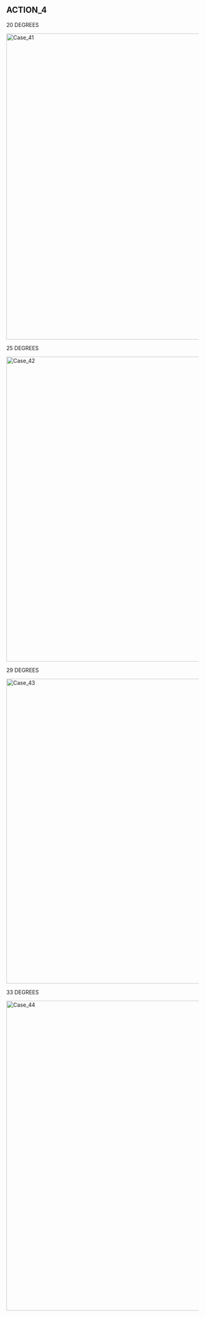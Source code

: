 ## ACTION_4

20 DEGREES

<img width="800" alt="Case_41" src="https://user-images.githubusercontent.com/102661424/164887504-2fe23fda-e13b-487d-b26c-b2eff0d774fc.png">

25 DEGREES

<img width="797" alt="Case_42" src="https://user-images.githubusercontent.com/102661424/164887511-5d75521d-7977-4329-90df-e8e4d73da581.png">

29 DEGREES

<img width="797" alt="Case_43" src="https://user-images.githubusercontent.com/102661424/164887515-c660bcac-791e-431f-8e61-71d12292dde5.png">

33 DEGREES

<img width="810" alt="Case_44" src="https://user-images.githubusercontent.com/102661424/164887520-6410bbaa-0f24-47e5-8930-4bca19a43114.png">
